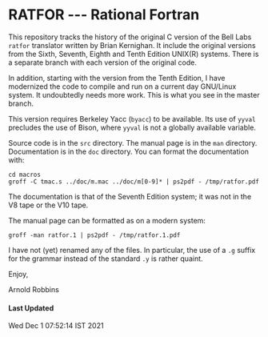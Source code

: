 # RATFOR --- Rational Fortran

This repository tracks the history of the original C version of
the Bell Labs `ratfor` translator written by Brian Kernighan.
It include the original versions from the Sixth, Seventh, Eighth
and Tenth Edition UNIX(R) systems.  There is a separate branch with
each version of the original code.

In addition, starting with the version from the Tenth Edition, I have
modernized the code to compile and run on a current day GNU/Linux
system. It undoubtedly needs more work.  This is what you see in the
master branch.

This version requires Berkeley Yacc (`byacc`) to be available. Its
use of `yyval` precludes the use of Bison, where `yyval` is not a
globally available variable.

Source code is in the `src` directory. The manual page is in the `man`
directory.  Documentation is in the `doc` directory.  You can format
the documentation with:

	cd macros
	groff -C tmac.s ../doc/m.mac ../doc/m[0-9]* | ps2pdf - /tmp/ratfor.pdf

The documentation is that of the Seventh Edition system; it was not
in the V8 tape or the V10 tape.

The manual page can be formatted as on a modern system:

	groff -man ratfor.1 | ps2pdf - /tmp/ratfor.1.pdf

I have not (yet) renamed any of the files. In particular, the use of
a `.g` suffix for the grammar instead of the standard `.y` is
rather quaint.

Enjoy,

Arnold Robbins

#### Last Updated

Wed Dec  1 07:52:14 IST 2021
